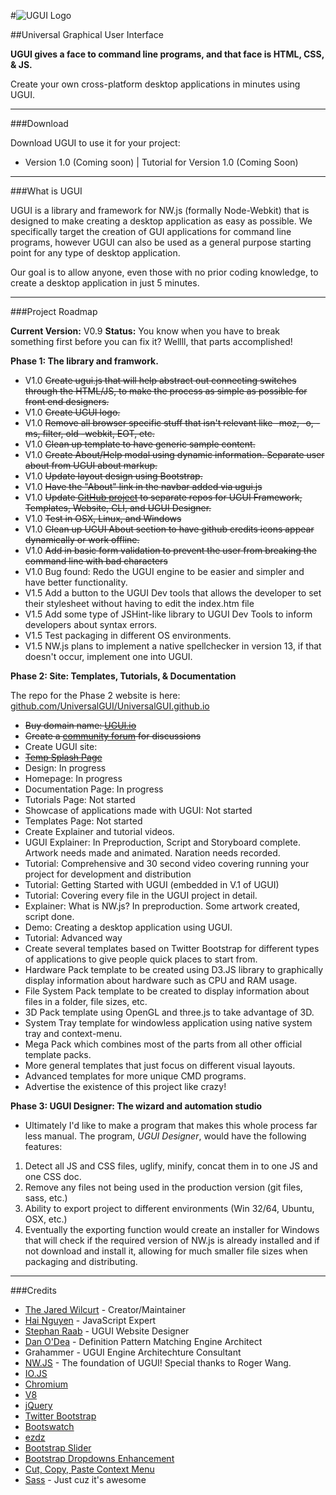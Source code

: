 #![UGUI Logo](http://i.imgur.com/2jHRUvA.png "Universal Graphical User Interface")

##Universal Graphical User Interface

**UGUI gives a face to command line programs, and that face is HTML, CSS, & JS.**

Create your own cross-platform desktop applications in minutes using UGUI.

* * *

###Download

Download UGUI to use it for your project:

* Version 1.0 (Coming soon) | Tutorial for Version 1.0 (Coming Soon)

* * *

###What is UGUI

UGUI is a library and framework for NW.js (formally Node-Webkit) that is designed to make creating a desktop application as easy as possible. We specifically target the creation of GUI applications for command line programs, however UGUI can also be used as a general purpose starting point for any type of desktop application.

Our goal is to allow anyone, even those with no prior coding knowledge, to create a desktop application in just 5 minutes.

* * *

###Project Roadmap

**Current Version:** V0.9
**Status:** You know when you have to break something first before you can fix it? Wellll, that parts accomplished!

**Phase 1: The library and framwork.**

* V1.0 ~~Create ugui.js that will help abstract out connecting switches through the HTML/JS, to make the process as simple as possible for front end designers.~~
* V1.0 ~~Create UGUI logo.~~
* V1.0 ~~Remove all browser specific stuff that isn't relevant like -moz, -o, -ms, filter, old -webkit, EOT, etc.~~
* V1.0 ~~Clean up template to have generic sample content.~~
* V1.0 ~~Create About/Help modal using dynamic information. Separate user about from UGUI about markup.~~
* V1.0 ~~Update layout design using Bootstrap.~~
* V1.0 ~~Have the "About" link in the navbar added via ugui.js~~
* V1.0 ~~Update [GitHub project](http://github.com/UniversalGUI) to separate repos for UGUI Framework, Templates, Website, CLI, and UGUI Designer.~~
* V1.0 ~~Test in OSX, Linux, and Windows~~
* V1.0 ~~Clean up UGUI About section to have github credits icons appear dynamically or work offline.~~
* V1.0 ~~Add in basic form validation to prevent the user from breaking the command line with bad characters~~
* V1.0 Bug found: Redo the UGUI engine to be easier and simpler and have better functionality.
* V1.5 Add a button to the UGUI Dev tools that allows the developer to set their stylesheet without having to edit the index.htm file
* V1.5 Add some type of JSHint-like library to UGUI Dev Tools to inform developers about syntax errors.
* V1.5 Test packaging in different OS environments.
* V1.5 NW.js plans to implement a native spellchecker in version 13, if that doesn't occur, implement one into UGUI.

**Phase 2: Site: Templates, Tutorials, & Documentation**

The repo for the Phase 2 website is here: [github.com/UniversalGUI/UniversalGUI.github.io](https://github.com/UniversalGUI/UniversalGUI.github.io/tree/dev)

* ~~Buy domain name: [UGUI.io](http://ugui.io)~~
* ~~Create a [community forum](http://ugui.reddit.com) for discussions~~
* Create UGUI site:
 * ~~[Temp Splash Page](http://ugui.io)~~
 * Design: In progress
 * Homepage: In progress
 * Documentation Page: In progress
 * Tutorials Page: Not started
 * Showcase of applications made with UGUI: Not started
 * Templates Page: Not started
* Create Explainer and tutorial videos.
 * UGUI Explainer: In Preproduction, Script and Storyboard complete. Artwork needs made and animated. Naration needs recorded.
 * Tutorial: Comprehensive and 30 second video covering running your project for development and distribution
 * Tutorial: Getting Started with UGUI (embedded in V.1 of UGUI)
 * Tutorial: Covering every file in the UGUI project in detail.
 * Explainer: What is NW.js? In preproduction. Some artwork created, script done.
 * Demo: Creating a desktop application using UGUI.
 * Tutorial: Advanced way
* Create several templates based on Twitter Bootstrap for different types of applications to give people quick places to start from.
 * Hardware Pack template to be created using D3.JS library to graphically display information about hardware such as CPU and RAM usage.
 * File System Pack template to be created to display information about files in a folder, file sizes, etc.
 * 3D Pack template using OpenGL and three.js to take advantage of 3D.
 * System Tray template for windowless application using native system tray and context-menu.
 * Mega Pack which combines most of the parts from all other official template packs.
 * More general templates that just focus on different visual layouts.
 * Advanced templates for more unique CMD programs.
* Advertise the existence of this project like crazy!

**Phase 3: UGUI Designer: The wizard and automation studio**

* Ultimately I'd like to make a program that makes this whole process far less manual. The program, *UGUI Designer*, would have the following features:
 1. Detect all JS and CSS files, uglify, minify, concat them in to one JS and one CSS doc.
 2. Remove any files not being used in the production version (git files, sass, etc.)
 3. Ability to export project to different environments (Win 32/64, Ubuntu, OSX, etc.)
 4. Eventually the exporting function would create an installer for Windows that will check if the required version of NW.js is already installed and if not download and install it, allowing for much smaller file sizes when packaging and distributing.

* * *

###Credits

* [The Jared Wilcurt](http://github.com/TheJaredWilcurt) - Creator/Maintainer
* [Hai Nguyen](http://github.com/nmhai3) - JavaScript Expert
* [Stephan Raab](http://github.com/StephanRaab) - UGUI Website Designer
* [Dan O'Dea](http://github.com/DanOdea) - Definition Pattern Matching Engine Architect
* Grahammer - UGUI Engine Architechture Consultant
* [NW.JS](http://nwjs.io) - The foundation of UGUI! Special thanks to Roger Wang.
 * [IO.JS](http://iojs.org)
 * [Chromium](http://www.chromium.org)
 * [V8](https://code.google.com/p/v8)
* [jQuery](http://jquery.com)
* [Twitter Bootstrap](http://getbootstrap.com)
* [Bootswatch](http://bootswatch.com)
* [ezdz](https://github.com/jaysalvat/ezdz)
* [Bootstrap Slider](http://seiyria.github.io/bootstrap-slider)
* [Bootstrap Dropdowns Enhancement](http://behigh.github.io/bootstrap_dropdowns_enhancement)
* [Cut, Copy, Paste Context Menu](https://github.com/b1rdex/nw-contextmenu)
* [Sass](http://sass-lang.com) - Just cuz it's awesome
